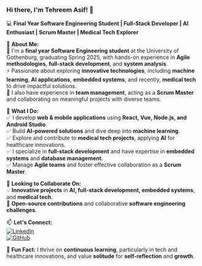 ### Hi there, I'm Tehreem Asif! 👋  

💻 **Final Year Software Engineering Student | Full-Stack Developer | AI Enthusiast | Scrum Master | Medical Tech Explorer**  

🔹 **About Me:**  
🚀 I'm a **final year Software Engineering student** at the University of Gothenburg, graduating Spring 2025, with hands-on experience in **Agile methodologies**, **full-stack development**, and **system analysis**.  
⚡ Passionate about exploring **innovative technologies**, including **machine learning**, **AI applications**, **embedded systems**, and recently, **medical tech** to drive impactful solutions.  
💼 I also have experience in **team management**, acting as a **Scrum Master** and collaborating on meaningful projects with diverse teams.  

🔹 **What I Do:**  
✅ I develop **web & mobile applications** using **React, Vue, Node.js, and Android Studio**.  
✅ Build **AI-powered solutions** and dive deep into **machine learning**.  
✅ Explore and contribute to **medical tech projects**, applying **AI** for healthcare innovations.  
✅ I specialize in **full-stack development** and have expertise in **embedded systems** and **database management**.  
✅ Manage **Agile teams** and foster effective collaboration as a **Scrum Master**.  

🔹 **Looking to Collaborate On:**  
💡 **Innovative projects** in **AI, full-stack development, embedded systems**, and **medical tech**.  
🤝 **Open-source contributions** and collaborative **software engineering challenges**.  

📫 **Let's Connect:**  
[![LinkedIn](https://img.shields.io/badge/LinkedIn-%230077B5.svg?style=for-the-badge&logo=linkedin&logoColor=white)](https://www.linkedin.com/in/tehreem-asif/)  
[![GitHub](https://img.shields.io/badge/GitHub-100000?style=for-the-badge&logo=github&logoColor=white)](https://github.com/tehreemAsif63)  

🌱 **Fun Fact:** I thrive on **continuous learning**, particularly in tech and healthcare innovations, and value **solitude** for **self-reflection** and **growth**.
